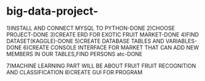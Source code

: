 # big-data-project-

1)INSTALL AND CONNECT MYSQL TO PYTHON-DONE
2)CHOOSE PROJECT-DONE
3)CREATE ERD FOR EXOTIC FRUIT MARKET-DONE
4)FIND DATASET(KAGGLE)-DONE
5)CREATE DATABASE TABLES AND VARIABLES-DONE
6)CREATE CONSOLE INTERFACE FOR MARKET THAT CAN ADD NEW MEMBERS IN OUR TABLES,FIND PERSONS atc-DONE

7)MACHINE LEARNING PART WILL BE ABOUT FRUIT FRUIT RECOGNITION AND CLASSIFICATION
8)CREATE GUI FOR PROGRAM
